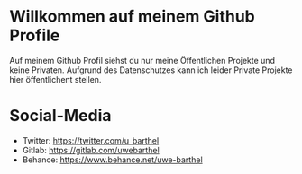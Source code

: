 # Willkommen auf meinem Github Profile
Auf meinem Github Profil siehst du nur meine Öffentlichen Projekte und keine Privaten. Aufgrund des Datenschutzes kann ich leider Private Projekte hier öffentlichent stellen.

# Social-Media
- Twitter: https://twitter.com/u_barthel
- Gitlab: https://gitlab.com/uwebarthel
- Behance: https://www.behance.net/uwe-barthel
